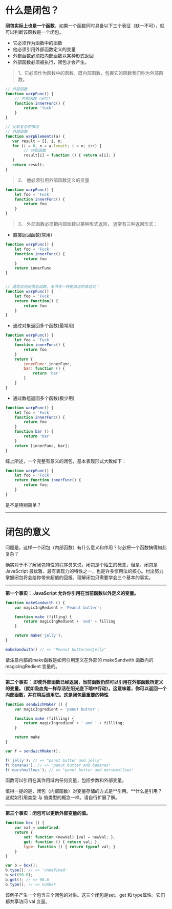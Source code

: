 # 什么是闭包？

**闭包实际上也是一个函数**，如果一个函数同时具备以下三个表征（缺一不可），就可以判断该函数是一个闭包。

* 它必须作为函数中的函数
* 他必须引用外部函数定义的变量
* 外部函数必须把内部函数以某种形式返回
* 外部函数必须被执行，闭包才会产生。

> 1、它必须作为函数中的函数，既内部函数，包裹它的函数我们称为外部函数。

```js
// 外部函数
function warpFunc() {
    // 内部函数（闭包）
    function innerFunc() {
        return 'fuck'
    }
}

// 比较复杂的情况
// 外部函数
function warpElements(a) {
   var result = [], i, n;
   for (i = 0, n = a.length; i < n; i++) {
        // 内部函数
        result[i] = function () { return a[i]; }
   }
   return result;
}
```

> 2、 他必须引用外部函数定义的变量

```js
function warpFunc() {
    let foo = 'Fuck'
    function innerFunc() {
        return foo
    }
}
```

> 3、 外部函数必须把内部函数以某种形式返回， 通常有三种返回形式：

* 直接返回函数\(常用\)

```js
function warpFunc() {
    let foo = 'Fuck'
    function innerFunc() {
        return foo
    }
    return innerFunc
}


// 通常会利用匿名函数，来书写一种更简洁的表达式：
function warpFunc() {
    let foo = 'Fuck'
    return function() {
        return foo
    }
}
```

* 通过对象返回多个函数\(最常用\)

```js
function warpFunc() {
    let foo = 'Fuck'
    function innerFunc() {
        return foo
    }
    return {
        innerFunc: innerFunc,
        bar: function () {
            return 'bar'
        }
    }
}
```

* 通过数组返回多个函数\(极少用\)

```js
function warpFunc() {
    let foo = 'Fuck'
    function innerFunc() {
        return foo
    }
    function bar () {
        return 'bar'
    }
    return [innerFunc, bar];
}
```

综上所述，一个完整有意义的闭包，基本表现形式大致如下：

```js
function warpFunc() {
    let foo = 'Fuck'
    return function innerFunc() {
        return foo;
    }
}
```

是不是特别简单？

---

# 闭包的意义

问题是，这样一个闭包（内部函数）有什么意义和作用？何必把一个函数搞得如此复杂？

确实对于不了解闭包特性的程序员来说，闭包是个陌生的概念，但是，闭包是 JavaScript 最优雅、最有表现力的特性之一，也是许多惯用法的核心。付出努力掌握闭包将会给你带来超值的回报。理解闭包只需要学会三个基本的事实。

---

**第一个事实： JavaScript 允许你引用在当前函数以外定义的变量。**

```js
function makeSandwith () {
    var magicIngRedient = 'Peanut butter';

    function make (filling) {
        return magicIngRedient + 'and' + filling
    }

    return make('jelly');
}

makeSandwith() // => "Peanut butterandjelly"
```

请注意内部的make函数是如何引用定义在外部的 makeSandwith 函数内的 magicIngRedient 变量的。

---

**第二个事实： 即使外部函数已经返回，当前函数仍然可以引用在外部函数所定义的变量。（就如吸血鬼一样存活在阳光底下暗中行动）。这意味着，你可以返回一个内部函数，并在稍后调用它。这是闭包最重要的特性**

```js
function sendwichMaker () {
    var magicIngredient = 'panut butter';

    function make (fillling) {
        return magicIngredient + ' and ' + fillling;
    }

    return make
}

var f = sendwichMaker();

f('jelly'); // => "panut butter and jelly"
f('bananas'); // => "panut butter and bananas"
f('marshmallows'); // => "panut butter and marshmallows"
```

函数可以引用在其作用域内任何变量，包括参数和外部变量。

值得一提的是，闭包（内部函数）对变量存储的方式是**引用。**什么是引用？ 这就如引用类型 与 值类型的概念一样。请自行扩展了解。

---

**第三个事实：闭包可以更新外部变量的值。**

```js
function box () {
    var val = undefined;
    return {
        set: function (newVal) {val = newVal; },
        get: function () { return val; },
        type: function () { return typeof val; }
    }
}

var b = box();
b.type(); // => 'undefined'
b.set(98.6);
b.get(); // => 98.6
b.type(); // => number
```

该例子产生一个包含三个闭包的对象。这三个闭包是set、get 和 type属性。它们都共享访问 val 变量。

